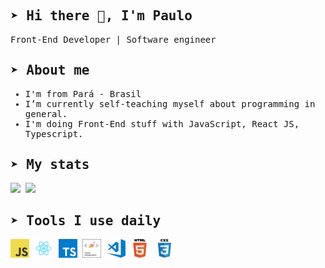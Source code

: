 <samp>

## ➤ Hi there 👋, I'm Paulo

Front-End Developer | Software engineer 

## ➤ About me 


- I'm from Pará - Brasil
- I’m currently self-teaching myself about programming in general.
- I'm doing Front-End stuff with JavaScript, React JS, Typescript.


## ➤ My stats


<img height="180em" src="https://github-readme-stats.vercel.app/api?username=0xb0b1&hide=issues&show_icons=true&count_private=true&show_icons=true&include_all_commits=true&theme=dracula" />

<img height="180em" src="https://github-readme-stats.vercel.app/api/top-langs/?username=0xb0b1&langs_count=9&layout=compact&hide=HASKELL,PYTHON,HTML,Shell&text_colorFFFFFF)](https://github.com/0xb0b1/github-readme-stats&theme=dracula "/>


## ➤ Tools I use daily

<code><img height="30" src="https://raw.githubusercontent.com/github/explore/80688e429a7d4ef2fca1e82350fe8e3517d3494d/topics/javascript/javascript.png"></code>
<code><img height="30" src="https://raw.githubusercontent.com/github/explore/80688e429a7d4ef2fca1e82350fe8e3517d3494d/topics/react/react.png"></code>
<code><img height="30" src="https://raw.githubusercontent.com/github/explore/80688e429a7d4ef2fca1e82350fe8e3517d3494d/topics/typescript/typescript.png"></code>
<code><img height="30" src="https://raw.githubusercontent.com/github/explore/80688e429a7d4ef2fca1e82350fe8e3517d3494d/topics/styled-components/styled-components.png"></code>
<code><img height="30" src="https://raw.githubusercontent.com/github/explore/80688e429a7d4ef2fca1e82350fe8e3517d3494d/topics/visual-studio-code/visual-studio-code.png"></code>
<code><img height="30" src="https://raw.githubusercontent.com/github/explore/80688e429a7d4ef2fca1e82350fe8e3517d3494d/topics/html/html.png"></code>
<code><img height="30" src="https://raw.githubusercontent.com/github/explore/80688e429a7d4ef2fca1e82350fe8e3517d3494d/topics/css/css.png"></code>
